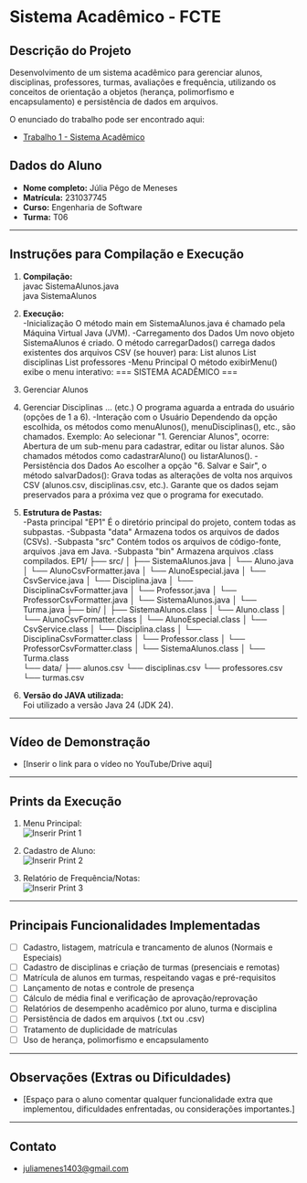 # Sistema Acadêmico - FCTE

## Descrição do Projeto

Desenvolvimento de um sistema acadêmico para gerenciar alunos, disciplinas, professores, turmas, avaliações e frequência, utilizando os conceitos de orientação a objetos (herança, polimorfismo e encapsulamento) e persistência de dados em arquivos.

O enunciado do trabalho pode ser encontrado aqui:
- [Trabalho 1 - Sistema Acadêmico](https://github.com/lboaventura25/OO-T06_2025.1_UnB_FCTE/blob/main/trabalhos/ep1/README.md)

## Dados do Aluno

- **Nome completo:** Júlia Pêgo de Meneses
- **Matrícula:** 231037745
- **Curso:** Engenharia de Software
- **Turma:** T06

---

## Instruções para Compilação e Execução

1. **Compilação:**  
   javac SistemaAlunos.java  
   java SistemaAlunos    

2. **Execução:**  
-Inicialização
O método main em SistemaAlunos.java é chamado pela Máquina Virtual Java (JVM).
-Carregamento dos Dados
Um novo objeto SistemaAlunos é criado. O método carregarDados() carrega dados existentes dos arquivos CSV (se houver) para:
List<Aluno> alunos
List<Disciplina> disciplinas
List<Professor> professores
-Menu Principal
O método exibirMenu() exibe o menu interativo:
=== SISTEMA ACADÊMICO ===
1. Gerenciar Alunos
2. Gerenciar Disciplinas
... (etc.)
O programa aguarda a entrada do usuário (opções de 1 a 6).
-Interação com o Usuário
Dependendo da opção escolhida, os métodos como menuAlunos(), menuDisciplinas(), etc., são chamados.
Exemplo: Ao selecionar "1. Gerenciar Alunos", ocorre:
Abertura de um sub-menu para cadastrar, editar ou listar alunos.
São chamados métodos como cadastrarAluno() ou listarAlunos().
-Persistência dos Dados
Ao escolher a opção "6. Salvar e Sair", o método salvarDados():
Grava todas as alterações de volta nos arquivos CSV (alunos.csv, disciplinas.csv, etc.).
Garante que os dados sejam preservados para a próxima vez que o programa for executado.

3. **Estrutura de Pastas:**  
-Pasta principal "EP1"
É o diretório principal do projeto, contem todas as subpastas.
-Subpasta "data"
Armazena todos os arquivos de dados (CSVs).
-Subpasta "src"
Contém todos os arquivos de código-fonte, arquivos .java em Java.
-Subpasta "bin"
Armazena arquivos .class compilados.
EP1/
├── src/
│   ├── SistemaAlunos.java
│   └── Aluno.java
│   └── AlunoCsvFormatter.java
│   └── AlunoEspecial.java
│   └── CsvService.java
│   └── Disciplina.java
│   └── DisciplinaCsvFormatter.java
│   └── Professor.java
│   └── ProfessorCsvFormatter.java
│   └── SistemaAlunos.java
│   └── Turma.java
├── bin/ 
│   ├── SistemaAlunos.class
│   └── Aluno.class
│   └── AlunoCsvFormatter.class
│   └── AlunoEspecial.class
│   └── CsvService.class
│   └── Disciplina.class
│   └── DisciplinaCsvFormatter.class
│   └── Professor.class
│   └── ProfessorCsvFormatter.class
│   └── SistemaAlunos.class
│   └── Turma.class           
└── data/
    ├── alunos.csv
    └── disciplinas.csv
    └── professores.csv
    └── turmas.csv

3. **Versão do JAVA utilizada:**  
   Foi utilizado a versão Java 24 (JDK 24).

---

## Vídeo de Demonstração

- [Inserir o link para o vídeo no YouTube/Drive aqui]

---

## Prints da Execução

1. Menu Principal:  
   ![Inserir Print 1](caminho/do/print1.png)

2. Cadastro de Aluno:  
   ![Inserir Print 2](caminho/do/print2.png)

3. Relatório de Frequência/Notas:  
   ![Inserir Print 3](caminho/do/print3.png)

---

## Principais Funcionalidades Implementadas

- [ ] Cadastro, listagem, matrícula e trancamento de alunos (Normais e Especiais)
- [ ] Cadastro de disciplinas e criação de turmas (presenciais e remotas)
- [ ] Matrícula de alunos em turmas, respeitando vagas e pré-requisitos
- [ ] Lançamento de notas e controle de presença
- [ ] Cálculo de média final e verificação de aprovação/reprovação
- [ ] Relatórios de desempenho acadêmico por aluno, turma e disciplina
- [ ] Persistência de dados em arquivos (.txt ou .csv)
- [ ] Tratamento de duplicidade de matrículas
- [ ] Uso de herança, polimorfismo e encapsulamento

---

## Observações (Extras ou Dificuldades)

- [Espaço para o aluno comentar qualquer funcionalidade extra que implementou, dificuldades enfrentadas, ou considerações importantes.]

---

## Contato

- juliamenes1403@gmail.com

